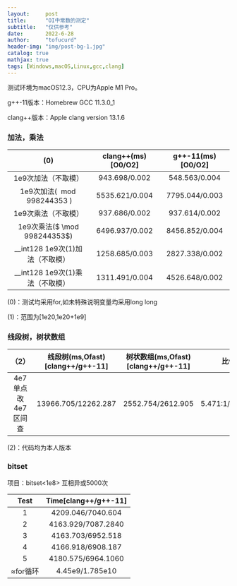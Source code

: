 ```yaml
---
layout:     post
title:      "OI中常数的测定"
subtitle:   "仅供参考"
date:       2022-6-28
author:     "tofucurd"
header-img: "img/post-bg-1.jpg"
catalog: true
mathjax: true
tags: [Windows,macOS,Linux,gcc,clang]
---
```


测试环境为macOS12.3，CPU为Apple M1 Pro。

g++-11版本：Homebrew GCC 11.3.0_1

clang++版本：Apple clang version 13.1.6

### 加法，乘法

|               (0)               | clang++(ms)[O0/O2] | g++-11(ms)[O0/O2] |
| :-----------------------------: | :----------------: | :---------------: |
|       1e9次加法（不取模）       |   943.698/0.002    |   548.563/0.004   |
|  1e9次加法($\mod 998244353~$)   |   5535.621/0.004   |  7795.044/0.003   |
|       1e9次乘法（不取模）       |   937.686/0.002    |   937.614/0.002   |
|  1e9次乘法($ \mod 998244353$)   |   6496.937/0.002   |  8456.852/0.004   |
| __int128 1e9次(1)加法（不取模） |   1258.685/0.003   |  2827.338/0.002   |
| __int128 1e9次(1)乘法（不取模） |   1311.491/0.004   |  4526.648/0.002   |

(0)：测试均采用for,如未特殊说明变量均采用long long

(1)：范围为[1e20,1e20+1e9]

### 线段树，树状数组

|         （2）         | 线段树(ms,Ofast)[clang++/g++-11] | 树状数组(ms,Ofast)[clang++/g++-11] |      比例       |
| :-------------------: | :------------------------------: | :--------------------------------: | :-------------: |
| 4e7 单点改 4e7 区间查 |       13966.705/12262.287        |         2552.754/2612.905          | 5.471:1/4.693:1 |

(2)：代码均为本人版本

### bitset

项目：bitset<1e8> 互相异或5000次

|   Test   | Time[clang++/g++-11] |
| :------: | :------------------: |
|    1     |  4209.046/7040.604   |
|    2     |  4163.929/7087.2840  |
|    3     |  4163.703/6952.518   |
|    4     |  4166.918/6908.187   |
|    5     |  4180.575/6964.1060  |
| ≈for循环 |   4.45e9/1.785e10    |

